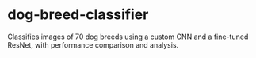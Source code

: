 # dog-breed-classifier
Classifies images of 70 dog breeds using a custom CNN and a fine-tuned ResNet, with performance comparison and analysis.
